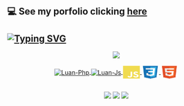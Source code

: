 ## 💻 See my porfolio clicking <a href="http://luanrogerdev.com" target="_blank">here</a>

## [![Typing SVG](https://readme-typing-svg.demolab.com?font=Fira+Code&size=25&duration=4500&pause=800&color=F7F7F7&center=true&vCenter=true&width=1000&lines=Hello!+I'm+Luan+Roger+and+i'm+a+Web+Developer!+%F0%9F%94%B1;You+can+see+my+portfolio+clicking+above)](https://git.io/typing-svg)

  <div align="center">
  <a href="https://github.com/luanrogerdev">
    <img height="130em" src="https://github-readme-stats.vercel.app/api/top-langs/?username=luanrogerdev&hide=stars,prs,contribs&layout=compact&langs_count=10&title_color=30647A&theme=gradient"/>
    
  <img align="center" alt="Luan-Php" height="30" width="40" 
src="https://cdn.jsdelivr.net/gh/devicons/devicon/icons/php/php-plain.svg">
  <img align="center" alt="Luan-Js" height="30" width="40" src="https://cdn.jsdelivr.net/gh/devicons/devicon/icons/mysql/mysql-original-wordmark.svg">
  <img align="center" alt="Luan-Js" height="30" width="40" src="https://raw.githubusercontent.com/devicons/devicon/master/icons/javascript/javascript-plain.svg">
  <img align="center" alt="Luan-CSS" height="30" width="40" src="https://raw.githubusercontent.com/devicons/devicon/master/icons/css3/css3-original.svg">
  <img align="center" alt="Luan-HTML" height="30" width="40" src="https://raw.githubusercontent.com/devicons/devicon/master/icons/html5/html5-original.svg">
  
</div>
  
  ##
 
<div align="center"> 
  
  <a href="https://www.linkedin.com/in/luanrogerdev" target="_blank"><img src="https://img.shields.io/badge/LinkedIn-0077B5?style=for-the-badge&logo=linkedin&logoColor=white"></a>
  <a href="luanroger.alf@gmail.com" target="_blank"><img src="https://img.shields.io/badge/Gmail-D14836?style=for-the-badge&logo=gmail&logoColor=white"></a>
  <a href="https://api.whatsapp.com/send?phone=5521975270423&text=Hello!%20i%20came%20from%20Github.%20Can%20we%20talk%3F" target="_blank"><img src="https://img.shields.io/badge/WhatsApp-25D366?style=for-the-badge&logo=whatsapp&logoColor=white">
  

 
</div>
  
  
